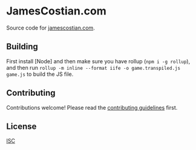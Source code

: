 # JamesCostian.com

Source code for [jamescostian.com](http://jamescostian.com/).

## Building

First install [Node] and then make sure you have rollup (`npm i -g rollup`), and then run `rollup -m inline --format iife -o game.transpiled.js game.js` to build the JS file.

## Contributing

Contributions welcome! Please read the [contributing guidelines](https://github.com/jamescostian/jamescostian.github.io/blob/master/CONTRIBUTING.md) first.

## License

[ISC](https://github.com/jamescostian/jamescostian.github.io/blob/master/LICENSE)
